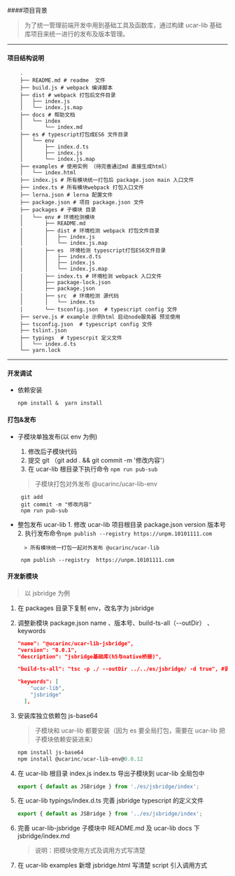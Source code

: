 ####项目背景

> 为了统一管理前端开发中用到基础工具及函数库，通过构建 ucar-lib 基础库项目来统一进行的发布及版本管理。

---

#### 项目结构说明

```
	.
	├── README.md # readme  文件
	├── build.js # webpack 编译脚本
	├── dist # webpack 打包后文件目录
	│   ├── index.js
	│   └── index.js.map
	├── docs # 帮助文档
	│   └── index
	│       └── index.md
	├── es # typescript打包成ES6 文件目录
	│   └── env
	│       ├── index.d.ts
	│       ├── index.js
	│       └── index.js.map
	├── examples # 使用实例 （待完善通过md 直接生成html）
	│   └── index.html
	├── index.js # 所有模块统一打包后 package.json main 入口文件
	├── index.ts # 所有模块webpack 打包入口文件
	├── lerna.json # lerna 配置文件
	├── package.json # 项目 package.json 文件
	├── packages # 子模块 目录
	│   └── env # 环境检测模块
	│       ├── README.md
	│       ├── dist # 环境检测 webpack 打包文件目录
	│       │   ├── index.js
	│       │   └── index.js.map
	│       ├── es  环境检测 typescript打包ES6文件目录
	│       │   ├── index.d.ts
	│       │   ├── index.js
	│       │   └── index.js.map
	│       ├── index.ts # 环境检测 webpack 入口文件
	│       ├── package-lock.json
	│       ├── package.json
	│       ├── src  # 环境检测 源代码
	│       │   └── index.ts
	│       └── tsconfig.json  # typescript config 文件
	├── serve.js # example 示例html 启动node服务器 预览使用
	├── tsconfig.json  # typescript config 文件
	├── tslint.json
	├── typings  # typescrpit 定义文件
	│   └── index.d.ts
	└── yarn.lock
```

---

#### 开发调试

- 依赖安装

  ```
  npm install &  yarn install
  ```

#### 打包&发布

- 子模块单独发布(以 env 为例)

  1. 修改后子模块代码
  2. 提交 git （git add . && git commit -m '修改内容'）
  3. 在 ucar-lib 根目录下执行命令 `npm run pub-sub`

  > 子模块打包对外发布 @ucarinc/ucar-lib-env

  ```
   git add
   git commit -m "修改内容"
   npm run pub-sub
  ```

- 整包发布 ucar-lib 1. 修改 ucar-lib 项目根目录 package.json version 版本号 2. 执行发布命令`npm publish --registry https://unpm.10101111.com`

      	> 所有模块统一打包一起对外发布 @ucarinc/ucar-lib

  ```
   npm publish --registry  https://unpm.10101111.com
  ```

#### 开发新模块

> 以 jsbridge 为例

1. 在 packages 目录下复制 env，改名字为 jsbridge

2. 调整新模块 package.json name 、版本号、build-ts-all（--outDir） 、keywords

   ```json
   "name": "@ucarinc/ucar-lib-jsbridge",
   "version": "0.0.1",
   "description": "jsbridge基础库(h5与native桥接)",

   "build-ts-all": "tsc -p ./ --outDir ../../es/jsbridge/ -d true", #调整输出es目录为jsbridge

   "keywords": [
       "ucar-lib",
       "jsbridge"
     ],
   ```

3. 安装库独立依赖包 js-base64

   > 子模块和 ucar-lib 都要安装（因为 es 要全局打包，需要在 ucar-lib 把子模块依赖安装进来）

   ```powershell
   npm install js-base64
   npm install @ucarinc/ucar-lib-env@0.0.12
   ```

4. 在 ucar-lib 根目录 index.js index.ts 导出子模块到 ucar-lib 全局包中

   ```js
   export { default as JSBridge } from './es/jsbridge/index';
   ```

5. 在 ucar-lib typings/index.d.ts 完善 jsbridge typescript 的定义文件

   ```js
   export { default as JSBridge } from '../es/jsbridge/index';
   ```

6) 完善 ucar-lib-jsbridge 子模块中 README.md 及 ucar-lib docs 下 jsbridge/index.md

   > 说明：把模块使用方式及调用方式写清楚

7) 在 ucar-lib examples 新增 jsbridge.html 写清楚 script 引入调用方式

